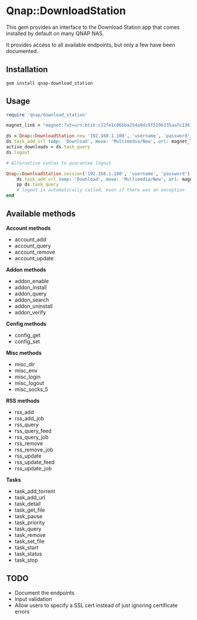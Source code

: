 Qnap::DownloadStation
=======

This gem provides an interface to the Download Station app that comes installed by default on many QNAP NAS.

It provides access to all available endpoints, but only a few have been documented.

Installation
-------

`gem install qnap-download_station`

Usage
-------

```ruby
require 'qnap/download_station'

magnet_link = "magnet:?xt=urn:btih:c12fe1c06bba254a9dc9f519b335aa7c1367a88a&dn"

ds = Qnap::DownloadStation.new '192.168.1.100', 'username', 'password'
ds.task_add_url temp: 'Download', move: 'Multimedia/New', url: magnet_link
active_downloads = ds.task_query
ds.logout
```

```ruby
# Alternative syntax to guarantee logout

Qnap::DownloadStation.session('192.168.1.100', 'username', 'password') do |ds|
	ds.task_add_url temp: 'Download', move: 'Multimedia/New', url: magnet_link
	pp ds.task_query
	# logout is automatically called, even if there was an exception
end

```

Available methods
-------

**Account methods**
* account_add
* account_query
* account_remove
* account_update

**Addon methods**
* addon_enable
* addon_install
* addon_query
* addon_search
* addon_uninstall
* addon_verify

**Config methods**
* config_get
* config_set

**Misc methods**
* misc_dir
* misc_env
* misc_login
* misc_logout
* misc_socks_5

**RSS methods**
* rss_add
* rss_add_job
* rss_query
* rss_query_feed
* rss_query_job
* rss_remove
* rss_remove_job
* rss_update
* rss_update_feed
* rss_update_job

**Tasks**
* task_add_torrent
* task_add_url
* task_detail
* task_get_file
* task_pause
* task_priority
* task_query
* task_remove
* task_set_file
* task_start
* task_status
* task_stop

TODO
-------

* Document the endpoints
* Input validation
* Allow users to specify a SSL cert instead of just ignoring certificate errors
